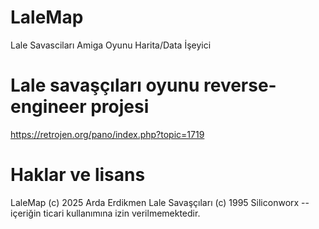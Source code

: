 # LaleMap
Lale Savasciları Amiga Oyunu Harita/Data İşeyici


# Lale savaşçıları oyunu reverse-engineer projesi
https://retrojen.org/pano/index.php?topic=1719

# Haklar ve lisans
LaleMap (c) 2025 Arda Erdikmen
Lale Savaşçıları (c) 1995 Siliconworx -- içeriğin ticari kullanımına izin verilmemektedir.
